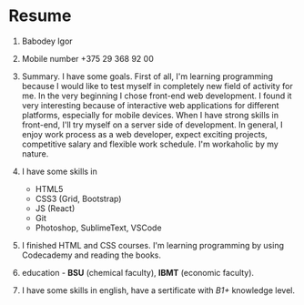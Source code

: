 # Resume
1. Babodey Igor

1. Mobile number +375 29 368 92 00 

1. Summary. I have some goals. First of all, I'm learning programming because I would like to test myself in completely new field of activity for me. In the very beginning I chose front-end web development. I found it very interesting because of interactive web applications for different platforms, especially for mobile devices. When I have strong skills in front-end, I'll try myself on a server side of development. In general, I enjoy work process as a web developer, expect exciting projects, competitive salary and flexible work schedule. I'm workaholic by my nature.

1. I have some skills in


    * HTML5
    * CSS3 (Grid, Bootstrap)
    * JS (React)
    * Git
    * Photoshop, SublimeText, VSCode


1. I finished HTML and CSS courses. I'm learning programming by using Codecademy and reading the books.

1. education - **BSU** (chemical faculty), **IBMT** (economic faculty).

1. I have some skills in english, have a sertificate with *B1+* knowledge level.